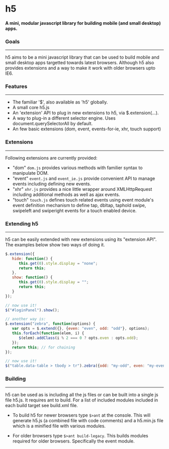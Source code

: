 # h5
#### A mini, modular javascript library for building mobile (and small desktop) apps.


### Goals
-----
h5 aims to be a mini javascript library that can be used to build mobile and small desktop apps targetted towards latest browsers. Although h5 also provides extensions and a way to make it work with older browsers upto IE6.


### Features
-----
- The familiar '$', also available as 'h5' globally.
- A small core h5.js
- An 'extension' API to plug in new extensions to h5, via $.extension(...).
- A way to plug-in a different selector engine. Uses document.querySelectorAll by default.
- An few basic extensions (dom, event, events-for-ie, xhr, touch support)


### Extensions
-----
Following extensions are currently provided:

- "dom" `dom.js` provides various methods with familier syntax to manipulate DOM.
- "event" `event.js` and `event_ie.js` provide convenient API to manage events including defining new events.
- "xhr" `xhr.js` provides a nice little wrapper around XMLHttpRequest including additional methods as well as ajax events.
- "touch" `touch.js` defines touch related events using event module's event definition mechanism to define tap, dbltap, taphold swipe, swipeleft and swiperight events for a touch enabled device.

### Extending h5
-----
h5 can be easily extended with new extensions using its "extension API". The examples below show two ways of doing it.

```javascript
$.extension({
   hide: function() {
      this.get(0).style.display = "none";
      return this;
   },
   show: function() {
      this.get(0).style.display = "";
      return this;
   }
});

// now use it!
$("#loginPanel").show();

// another way is:
$.extension("zebra", function(options) {
   var opts = $.extend({}, {even: "even", odd: "odd"}, options);
   this.forEach(function(elem, i) {
      $(elem).addClass(i % 2 === 0 ? opts.even : opts.odd);
   });
   return this; // for chaining
});

// now use it!
$("table.data-table > tbody > tr").zebra({odd: "my-odd", even: "my-even"});
```

### Building
-----
h5 can be used as is including all the js files or can be built into a single js file h5.js. It requires ant to build. For a list of included modules included in each build target see build.xml file.

- To build h5 for newer browsers type `$>ant` at the console.
  This will generate h5.js (a combined file with code comments) and a h5.min.js file which is a minified file with various modules. 

- For older browsers type `$>ant build-legacy`. This builds modules required for older browsers.   Specifically the event module.
